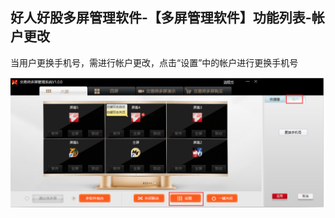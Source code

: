 ## 好人好股多屏管理软件-【多屏管理软件】功能列表-帐户更改

当用户更换手机号，需进行帐户更改，点击“设置”中的帐户进行更换手机号


![image.png](/assets/110291.png)